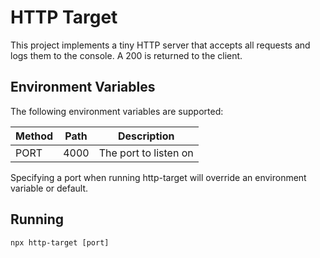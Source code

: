 # HTTP Target

This project implements a tiny HTTP server that accepts all requests and logs them to the console.  A 200 is returned to the client.

## <a name="api"></a>Environment Variables
The following environment variables are supported:

Method | Path | Description
--- | --- | ---
PORT | 4000 | The port to listen on

Specifying a port when running http-target will override an environment variable or default.

## <a name="running"></a>Running

```
npx http-target [port]